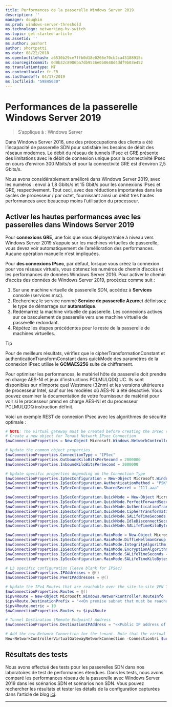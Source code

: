 ```yaml
---
title: Performances de la passerelle Windows Server 2019
description: ''
manager: dougkim
ms.prod: windows-server-threshold
ms.technology: networking-hv-switch
ms.topic: get-started-article
ms.assetid: ''
ms.author: pashort
author: shortpatti
ms.date: 08/22/2018
ms.openlocfilehash: a6530b29ce7ffb0d18e0266e70cb2ca45188915c
ms.sourcegitcommit: 0d0b32c8986ba7db9536e0b8648d4ddf9b03e452
ms.translationtype: MT
ms.contentlocale: fr-FR
ms.lasthandoff: 04/17/2019
ms.locfileid: "59845630"
---
```

# <a name="windows-server-2019-gateway-performance"></a>Performances de la passerelle Windows Server 2019

>S’applique à : Windows Server


Dans Windows Server 2016, une des préoccupations des clients a été l’incapacité de passerelle SDN pour satisfaire les besoins de débit des réseaux modernes. Le débit du réseau de tunnels IPsec et GRE présente des limitations avec le débit de connexion unique pour la connectivité IPsec en cours d’environ 300 Mbits/s et pour la connectivité GRE est d’environ 2,5 Gbits/s.

Nous avons considérablement amélioré dans Windows Server 2019, avec les numéros : envol à 1,8 Gbits/s et 15 Gbit/s pour les connexions IPsec et GRE, respectivement. Tout ceci, avec des réductions importantes dans les cycles de processeur / par octet, fournissant ainsi un débit très hautes performances avec beaucoup moins l’utilisation du processeur.

## <a name="enable-high-performance-with-gateways-in-windows-server-2019"></a>Activer les hautes performances avec les passerelles dans Windows Server 2019

Pour **connexions GRE**, une fois que vous déployez/mise à niveau vers Windows Server 2019 s’appuie sur les machines virtuelles de passerelle, vous devez voir automatiquement de l’amélioration des performances. Aucune opération manuelle n’est impliquées.

Pour **des connexions IPsec**, par défaut, lorsque vous créez la connexion pour vos réseaux virtuels, vous obtenez les numéros de chemin d’accès et les performances de données Windows Server 2016. Pour activer le chemin d’accès des données de Windows Server 2019, procédez comme suit :

   1. Sur une machine virtuelle de passerelle SDN, accédez à **Services** console (services.msc).
   2. Recherchez le service nommé **Service de passerelle Azure**et définissez le type de démarrage sur **automatique**.
   3. Redémarrez la machine virtuelle de passerelle.
      Les connexions actives sur ce basculement de passerelle vers une machine virtuelle de passerelle redondant.
   4. Répétez les étapes précédentes pour le reste de la passerelle de machines virtuelles.

>[!TIP]
>Pour de meilleurs résultats, vérifiez que le cipherTransformationConstant et authenticationTransformConstant dans quickMode des paramètres de la connexion IPsec utilise le **GCMAES256** suite de chiffrement.
>
>Pour optimiser les performances, le matériel hôte de passerelle doit prendre en charge AES-NI et jeux d’instructions PCLMULQDQ UC. Ils sont disponibles sur n’importe quel Westmere (32nm) et les versions ultérieures de processeur Intel, sauf sur les modèles où AES-NI a été désactivé. Vous pouvez examiner la documentation de votre fournisseur de matériel pour voir si le processeur prend en charge AES-NI et du processeur PCLMULQDQ instruction définit.

Voici un exemple REST de connexion IPsec avec les algorithmes de sécurité optimale :

```PowerShell
# NOTE: The virtual gateway must be created before creating the IPsec connection. More details here.
# Create a new object for Tenant Network IPsec Connection  
$nwConnectionProperties = New-Object Microsoft.Windows.NetworkController.NetworkConnectionProperties   

# Update the common object properties  
$nwConnectionProperties.ConnectionType = "IPSec"   
$nwConnectionProperties.OutboundKiloBitsPerSecond = 2000000   
$nwConnectionProperties.InboundKiloBitsPerSecond = 2000000  

# Update specific properties depending on the Connection Type  
$nwConnectionProperties.IpSecConfiguration = New-Object Microsoft.Windows.NetworkController.IpSecConfiguration   
$nwConnectionProperties.IpSecConfiguration.AuthenticationMethod = "PSK"   
$nwConnectionProperties.IpSecConfiguration.SharedSecret = "111_aaa"   

$nwConnectionProperties.IpSecConfiguration.QuickMode = New-Object Microsoft.Windows.NetworkController.QuickMode   
$nwConnectionProperties.IpSecConfiguration.QuickMode.PerfectForwardSecrecy = "PFS2048"   
$nwConnectionProperties.IpSecConfiguration.QuickMode.AuthenticationTransformationConstant = "GCMAES256"   
$nwConnectionProperties.IpSecConfiguration.QuickMode.CipherTransformationConstant = "GCMAES256"   
$nwConnectionProperties.IpSecConfiguration.QuickMode.SALifeTimeSeconds = 3600   
$nwConnectionProperties.IpSecConfiguration.QuickMode.IdleDisconnectSeconds = 500   
$nwConnectionProperties.IpSecConfiguration.QuickMode.SALifeTimeKiloBytes = 2000   

$nwConnectionProperties.IpSecConfiguration.MainMode = New-Object Microsoft.Windows.NetworkController.MainMode   
$nwConnectionProperties.IpSecConfiguration.MainMode.DiffieHellmanGroup = "Group2"   
$nwConnectionProperties.IpSecConfiguration.MainMode.IntegrityAlgorithm = "SHA256"   
$nwConnectionProperties.IpSecConfiguration.MainMode.EncryptionAlgorithm = "AES256"   
$nwConnectionProperties.IpSecConfiguration.MainMode.SALifeTimeSeconds = 28800
$nwConnectionProperties.IpSecConfiguration.MainMode.SALifeTimeKiloBytes = 2000   

# L3 specific configuration (leave blank for IPSec)  
$nwConnectionProperties.IPAddresses = @()   
$nwConnectionProperties.PeerIPAddresses = @()   

# Update the IPv4 Routes that are reachable over the site-to-site VPN Tunnel  
$nwConnectionProperties.Routes = @()   
$ipv4Route = New-Object Microsoft.Windows.NetworkController.RouteInfo   
$ipv4Route.DestinationPrefix = "<<On premise subnet that must be reachable over the VPN tunnel. Ex: 10.0.0.0/24>>"   
$ipv4Route.metric = 10   
$nwConnectionProperties.Routes += $ipv4Route   

# Tunnel Destination (Remote Endpoint) Address  
$nwConnectionProperties.DestinationIPAddress = "<<Public IP address of the On-Premise VPN gateway. Ex: 192.168.3.4>>"   

# Add the new Network Connection for the tenant. Note that the virtual gateway must be created before creating the IPsec connection. $uri is the REST URI of your deployment and must be in the form of “https://<REST URI>”  
New-NetworkControllerVirtualGatewayNetworkConnection -ConnectionUri $uri -VirtualGatewayId $virtualGW.ResourceId -ResourceId "Contoso_IPSecGW" -Properties $nwConnectionProperties -Force
```

## <a name="testing-results"></a>Résultats des tests

Nous avons effectué des tests pour les passerelles SDN dans nos laboratoires de test de performances étendues. Dans les tests, nous avons comparé les performances réseau de la passerelle avec Windows Server 2019 dans les scénarios SDN et scénarios non SDN. Vous pouvez rechercher les résultats et tester les détails de la configuration capturées dans l’article de blog [ici](https://blogs.technet.microsoft.com/networking/2018/08/15/high-performance-gateways/).

---